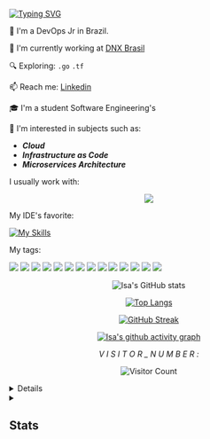 [![Typing SVG](https://readme-typing-svg.demolab.com/?lines=👋+HI+THERE;&height=150&width=800&size=70&font=Abel&color=FFFFFF&center=true)](https://git.io/typing-svg)

🌱 I'm a DevOps Jr in Brazil.

🏢 I'm currently working at [DNX Brasil](https://www.linkedin.com/company/dnxbrasil/)

🔍 Exploring: `.go` `.tf`

📫 Reach me: [Linkedin](https://www.linkedin.com/in/isabellecoimbra/)   

🎓 I'm a student Software Engineering's

:pencil: I'm interested in subjects such as:
- ***Cloud***
- ***Infrastructure as Code***
- ***Microservices Architecture***


I usually work with:
<p align="center">
  <a href="https://skillicons.dev">
    <img src="https://skillicons.dev/icons?i=git,aws,docker,bash,gitlab,go,grafana,mysql,terraform " />
  </a>
</p>

My IDE's favorite:

[![My Skills](https://skillicons.dev/icons?i=vscode)](https://skillicons.dev)


My tags:

<img src="https://img.shields.io/badge/Amazon_AWS-FF9900?style=for-the-badge&logo=amazonaws&logoColor=white" /> <img src="https://img.shields.io/badge/Azure_DevOps-0078D7?style=for-the-badge&logo=azure-devops&logoColor=white" /> <img src="https://img.shields.io/badge/Shell_Script-121011?style=for-the-badge&logo=gnu-bash&logoColor=white" /> <img src="https://img.shields.io/badge/json-5E5C5C?style=for-the-badge&logo=json&logoColor=white" /> <img src="https://img.shields.io/badge/Terraform-7B42BC?style=for-the-badge&logo=terraform&logoColor=white" /> <img src="https://img.shields.io/badge/Python-FFD43B?style=for-the-badge&logo=python&logoColor=blue" /> <img src="https://img.shields.io/badge/Ansible-000000?style=for-the-badge&logo=ansible&logoColor=white" /> <img src="https://img.shields.io/badge/Nginx-009639?style=for-the-badge&logo=nginx&logoColor=white" /> <img src="https://img.shields.io/badge/MySQL-005C84?style=for-the-badge&logo=mysql&logoColor=white" /> <img src="https://img.shields.io/badge/Linux-FCC624?style=for-the-badge&logo=linux&logoColor=black" /> <img src="https://img.shields.io/badge/Kali_Linux-557C94?style=for-the-badge&logo=kali-linux&logoColor=white" /> <img src="https://img.shields.io/badge/Ubuntu-E95420?style=for-the-badge&logo=ubuntu&logoColor=white" /> <img src="https://img.shields.io/badge/GitHub-100000?style=for-the-badge&logo=github&logoColor=white" /> <img src="https://img.shields.io/badge/Discord-5865F2?style=for-the-badge&logo=discord&logoColor=white" />



<div align="center">

![Isa's GitHub stats](https://github-readme-stats.vercel.app/api?username=isa02dotexe&show_icons=true&theme=chartreuse-dark)

[![Top Langs](https://github-readme-stats.vercel.app/api/top-langs/?username=isa02dotexe&theme=chartreuse-dark)](https://github.com/anuraghazra/github-readme-stats)

[![GitHub Streak](https://streak-stats.demolab.com/?user=isa02dotexe&theme=soft-green)](https://git.io/streak-stats)

[![Isa's github activity graph](https://github-readme-activity-graph.vercel.app/graph?username=isa02dotexe&theme=github-compact)](https://github.com/ashutosh00710/github-readme-activity-graph)

*V I S I T O R _ N U M B E R :*

![Visitor Count](https://profile-counter.glitch.me/{isa02dotexe}/count.svg)

</div>



<details> 
  <div align="center">
    <summary><h2>Stats</h2></summary>

    
  <a href="https://github.com/isa02dotexe"><img alt="Isabelle Coimbra's Github Stats" src="https://github-readme-stats.vercel.app/api?username=isa02dotexe&show_icons=true&theme=midnight-purple" height="200px"/></a>

    
  <a href="https://github.com/anuraghazra/github-readme-stats"><img alt="Isabelle Coimbra's Top Langs" src="https://github-readme-stats.vercel.app/api/top-langs/?username=isa02dotexe&theme=midnight-purple" height="250px"/></a>

  
  <a href="https://git.io/streak-stats"><img alt="Isabelle Coimbra's Top Langs" src="https://streak-stats.demolab.com/?user=isa02dotexe&theme=midnight-purple" height="300px"/></a>


  <a href="https://github.com/ashutosh00710/github-readme-activity-graph"><img alt="Isabelle Coimbra's Top Langs" src="https://github-readme-activity-graph.vercel.app/graph?username=isa02dotexe&theme=nightowl" height="350px"/></a>
  </div>
</details>

<details>
  <summary><h2>Stats</h2></summary>

  <!-- Adicionando um contêiner para organizar os elementos -->
  <div style="display: flex; flex-wrap: wrap; gap: 10px; justify-content: space-between;">

  <!-- Stats e Streak -->
  <div style="flex: 1; min-width: 300px;">
      <a href="https://github.com/isa02dotexe">
        <img alt="Isabelle Coimbra's Github Stats" src="https://github-readme-stats.vercel.app/api?username=isa02dotexe&show_icons=true&theme=midnight-purple" style="width: 100%; height: auto;" />
      </a>
      <a href="https://git.io/streak-stats">
        <img alt="Isabelle Coimbra's GitHub Streak" src="https://streak-stats.demolab.com/?user=isa02dotexe&theme=midnight-purple" style="width: 100%; height: auto;" />
      </a>
    </div>

  <!-- Top Langs -->
  <div style="flex: 1; min-width: 300px;">
      <a href="https://github.com/anuraghazra/github-readme-stats">
        <img alt="Isabelle Coimbra's Top Langs" src="https://github-readme-stats.vercel.app/api/top-langs/?username=isa02dotexe&theme=midnight-purple" style="width: 100%; height: auto;" />
      </a>
    </div>
  </div>

  <!-- GitHub Activity Graph abaixo dos outros elementos -->
  <a href="https://github.com/ashutosh00710/github-readme-activity-graph">
    <img alt="Isabelle Coimbra's GitHub Activity Graph" src="https://github-readme-activity-graph.vercel.app/graph?username=isa02dotexe&theme=nightowl" style="width: 100%; height: auto;" />
  </a>
</details>
